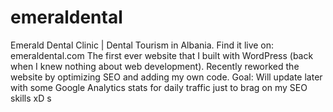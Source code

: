 # emeraldental
Emerald Dental Clinic | Dental Tourism in Albania. Find it live on: emeraldental.com
The first ever website that I built with WordPress (back when I knew nothing about web development). 
Recently reworked the website by optimizing SEO and adding my own code.
Goal: Will update later with some Google Analytics stats for daily traffic just to brag on my SEO skills xD
s
